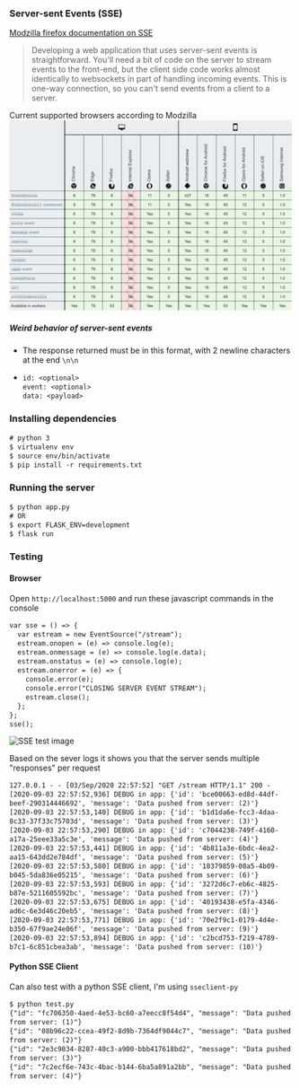 ### Server-sent Events (SSE)

[Modzilla firefox documentation on SSE](https://developer.mozilla.org/en-US/docs/Web/API/Server-sent_events/Using_server-sent_events)

> Developing a web application that uses server-sent events is straightforward. You'll need a bit of code on the server to stream events to the front-end, but the client side code works almost identically to websockets in part of handling incoming events. This is one-way connection, so you can't send events from a client to a server.

Current supported browsers according to Modzilla
![Current support](./img/SSE_support.png)

##### Weird behavior of server-sent events
- The response returned must be in this format, with 2 newline characters at the end `\n\n`
- ```
  id: <optional>
  event: <optional>
  data: <payload>
  ```

### Installing dependencies
```
# python 3
$ virtualenv env
$ source env/bin/activate
$ pip install -r requirements.txt
```

### Running the server
```
$ python app.py
# OR
$ export FLASK_ENV=development 
$ flask run
```

### Testing
#### Browser
Open `http://localhost:5000` and run these javascript commands in the console
```
var sse = () => {
  var estream = new EventSource("/stream");
  estream.onopen = (e) => console.log(e);
  estream.onmessage = (e) => console.log(e.data);
  estream.onstatus = (e) => console.log(e);
  estream.onerror = (e) => {
    console.error(e);
    console.error("CLOSING SERVER EVENT STREAM");
    estream.close();
  };
};
sse();
```
![SSE test image](./img/test_sse.png)

Based on the sever logs it shows you that the server sends multiple "responses" per request
```
127.0.0.1 - - [03/Sep/2020 22:57:52] "GET /stream HTTP/1.1" 200 -
[2020-09-03 22:57:52,936] DEBUG in app: {'id': 'bce00663-ed8d-44df-beef-290314446692', 'message': 'Data pushed from server: (2)'}
[2020-09-03 22:57:53,140] DEBUG in app: {'id': 'b1d1da6e-fcc3-4daa-8c33-37f33c75703d', 'message': 'Data pushed from server: (3)'}
[2020-09-03 22:57:53,290] DEBUG in app: {'id': 'c7044238-749f-4160-a17a-25eee33a5c3e', 'message': 'Data pushed from server: (4)'}
[2020-09-03 22:57:53,441] DEBUG in app: {'id': '4b811a3e-6bdc-4ea2-aa15-643dd2e784df', 'message': 'Data pushed from server: (5)'}
[2020-09-03 22:57:53,580] DEBUG in app: {'id': '18379859-08a5-4b09-b045-5da836e05215', 'message': 'Data pushed from server: (6)'}
[2020-09-03 22:57:53,593] DEBUG in app: {'id': '3272d6c7-eb6c-4825-b87e-5211605592bc', 'message': 'Data pushed from server: (7)'}
[2020-09-03 22:57:53,675] DEBUG in app: {'id': '40193438-e5fa-4346-ad6c-6e3d46c20eb5', 'message': 'Data pushed from server: (8)'}
[2020-09-03 22:57:53,771] DEBUG in app: {'id': '70e2f9c1-0179-4d4e-b350-67f9ae24e06f', 'message': 'Data pushed from server: (9)'}
[2020-09-03 22:57:53,894] DEBUG in app: {'id': 'c2bcd753-f219-4789-b7c1-6c851cbea3ab', 'message': 'Data pushed from server: (10)'}
```

#### Python SSE Client
Can also test with a python SSE client, I'm using `sseclient-py`
```
$ python test.py
{"id": "fc706350-4aed-4e53-bc60-a7eecc8f54d4", "message": "Data pushed from server: (1)"}
{"id": "08b96c22-ccea-49f2-8d9b-7364df9044c7", "message": "Data pushed from server: (2)"}
{"id": "2e3c9834-8287-40c3-a900-bbb417618bd2", "message": "Data pushed from server: (3)"}
{"id": "7c2ecf6e-743c-4bac-b144-6ba5a891a2bb", "message": "Data pushed from server: (4)"}
```

